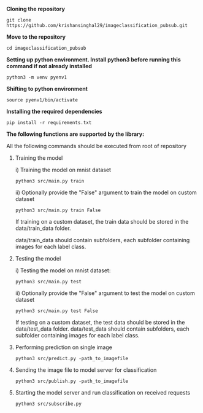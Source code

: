 **Cloning the repository**

`git clone https://github.com/krishansinghal29/imageclassification_pubsub.git`

**Move to the repository**

`cd imageclassification_pubsub`

**Setting up python environment. Install python3 before running this command if not already installed**

`python3 -m venv pyenv1`

**Shifting to python environment**

`source pyenv1/bin/activate`

**Installing the required dependencies**

`pip install -r requirements.txt`

**The following functions are supported by the library:**

All the following commands should be executed from root of repository

1. Training the model

   i) Training the model on mnist dataset

   `python3 src/main.py train`

   ii) Optionally provide the "False" argument to train the model on custom dataset

   `python3 src/main.py train False`

   If training on a custom dataset, the train data should be stored in the data/train_data folder.

   data/train_data should contain subfolders, each subfolder containing images for each label class.

2. Testing the model

   i) Testing the model on mnist dataset:

   `python3 src/main.py test`

   ii) Optionally provide the "False" argument to test the model on custom dataset

   `python3 src/main.py test False`

   If testing on a custom dataset, the test data should be stored in the data/test_data folder.
   data/test_data should contain subfolders, each subfolder containing images for each label class.

3. Performing prediction on single image

   `python3 src/predict.py -path_to_imagefile`

4. Sending the image file to model server for classification

   `python3 src/publish.py -path_to_imagefile`

5. Starting the model server and run classification on received requests

   `python3 src/subscribe.py`
